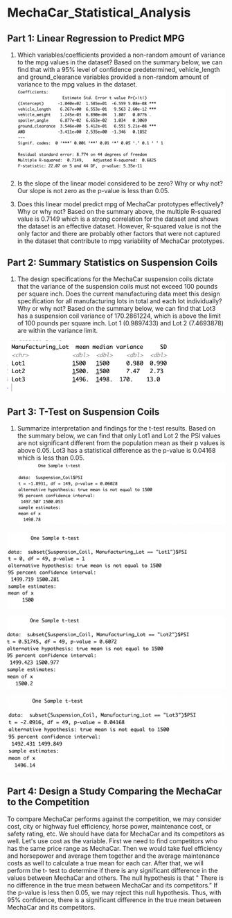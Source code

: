 # MechaCar_Statistical_Analysis

## Part 1: Linear Regression to Predict MPG

1. Which variables/coefficients provided a non-random amount of variance to the mpg values in the dataset?
Based on the summary below, we can find that with a 95% level of confidence predetermined, vehicle_length and ground_clearance variables provided a non-random amount of variance to the mpg values in the dataset.
![Linear Regression to Predict MPG](https://github.com/ningci0723/MechaCar_Statistical_Analysis/blob/main/images/Part%201.png)

2. Is the slope of the linear model considered to be zero? Why or why not?
Our slope is not zero as the p-value is less than 0.05.

3. Does this linear model predict mpg of MechaCar prototypes effectively? Why or why not?
Based on the summary above, the multiple R-squared value is 0.7149 which is a strong correlation for the dataset and shows the dataset is an effective dataset. However, R-squared value is not the only factor and there are probably other factors that were not captured in the dataset that contribute to mpg variability of MechaCar prototypes.


## Part 2: Summary Statistics on Suspension Coils

1. The design specifications for the MechaCar suspension coils dictate that the variance of the suspension coils must not exceed 100 pounds per square inch. Does the current manufacturing data meet this design specification for all manufacturing lots in total and each lot individually? Why or why not?
Based on the summary below, we can find that Lot3 has a suspension coil variance of 170.2861224, which is above the limit of 100 pounds per square inch. Lot 1 (0.9897433) and Lot 2 (7.4693878) are within the variance limit.

![Summary Statistics on Suspension Coils](https://github.com/ningci0723/MechaCar_Statistical_Analysis/blob/main/images/Part%202.png)


## Part 3: T-Test on Suspension Coils

1. Summarize interpretation and findings for the t-test results.
Based on the summary below, we can find that only Lot1 and Lot 2 the PSI values are not significant different from the population mean as their p values is above 0.05. Lot3 has a statistical difference as the p-value is 0.04168 which is less than 0.05.
![t test for all lots vs. pop. mean of 1500 PSI](https://github.com/ningci0723/MechaCar_Statistical_Analysis/blob/main/images/T-test%20for%20all%20lots%20vs.%20pop.%20mean%20of%201500%20PSI.png)

![t test for Lot 1 vs. pop. mean of 1500 PSI](https://github.com/ningci0723/MechaCar_Statistical_Analysis/blob/main/images/t%20test%20for%20Lot%201%20vs.%20pop.%20mean%20of%201500%20PSI.png)

![t test for Lot 2 vs. pop. mean of 1500 PSI](https://github.com/ningci0723/MechaCar_Statistical_Analysis/blob/main/images/t%20test%20for%20Lot%202%20vs.%20pop.%20mean%20of%201500%20PSI.png)

![t test for Lot 3 vs. pop. mean of 1500 PSI](https://github.com/ningci0723/MechaCar_Statistical_Analysis/blob/main/images/t%20test%20for%20Lot%203%20vs.%20pop.%20mean%20of%201500%20PSI%5D.png)

## Part 4: Design a Study Comparing the MechaCar to the Competition
To compare MechaCar performs against the competition, we may consider cost, city or highway fuel efficiency, horse power, maintenance cost, or safety rating, etc. We should have data for MechaCar and its competitors as well. Let's use cost as the variable. First we need to find competitors who has the same price range as MechaCar. Then we would take fuel efficiency and horsepower and average them together and the average maintenance costs as well to calculate a true mean for each car. After that, we will perform the t- test to determine if there is any significant difference in the values between MechaCar and others. The null hypothesis is that " There is no difference in the true mean between MechaCar and its competitors." If the p-value is less then 0.05, we may reject this null hypothesis. Thus, with 95% confidence, there is a significant difference in the true mean between MechaCar and its competitors. 
